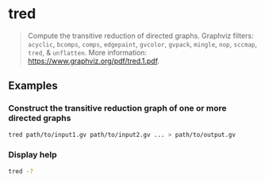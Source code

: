 # tred

> Compute the transitive reduction of directed graphs. Graphviz filters: `acyclic`, `bcomps`, `comps`, `edgepaint`, `gvcolor`, `gvpack`, `mingle`, `nop`, `sccmap`, `tred`, & `unflatten`. More information: <https://www.graphviz.org/pdf/tred.1.pdf>.

## Examples

### Construct the transitive reduction graph of one or more directed graphs

```bash
tred path/to/input1.gv path/to/input2.gv ... > path/to/output.gv
```

### Display help

```bash
tred -?
```
